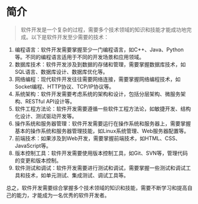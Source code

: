 # 简介


> 软件开发是一个复杂的过程，需要多个技术领域的知识和技能才能成功地完成。以下是软件开发至少需要的技术：

1. 编程语言：软件开发需要掌握至少一门编程语言，如C++、Java、Python等。不同的编程语言适用于不同的开发场景和应用领域。
2. 数据库技术：软件开发涉及到数据的存储和管理，需要掌握数据库技术，如SQL语言、数据库设计、数据库优化等。
3. 网络编程：现代软件开发往往需要网络连接，需要掌握网络编程技术，如Socket编程、HTTP协议、TCP/IP协议等。
4. 系统架构：软件开发需要考虑系统的架构和设计，包括分层架构、微服务架构、RESTful API设计等。
5. 软件工程方法论：软件开发需要遵循一些软件工程方法论，如敏捷开发、结构化设计、测试驱动开发等。
6. 操作系统和服务器管理：软件开发需要运行在操作系统和服务器上，需要掌握基本的操作系统和服务器管理技能，如Linux系统管理、Web服务器配置等。
7. 前端技术：如果涉及到Web开发，需要掌握前端技术，如HTML、CSS、JavaScript等。
8. 版本控制工具：软件开发需要使用版本控制工具，如Git、SVN等，管理代码的变更和版本控制。
9. 软件测试和调试：软件开发需要进行测试和调试，需要掌握一些测试和调试工具和技术，如单元测试、集成测试、调试工具等。

总之，软件开发需要综合掌握多个技术领域的知识和技能，需要不断学习和提高自己的能力，才能成为一名优秀的软件开发者。